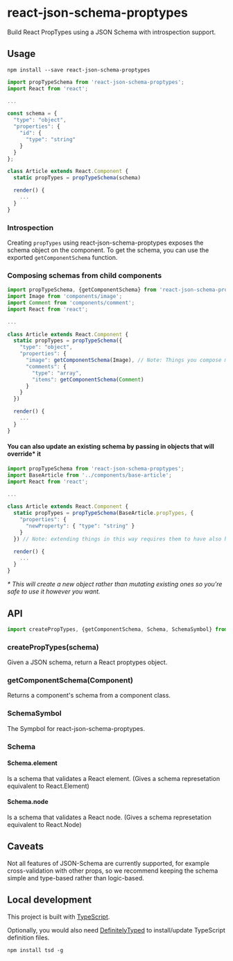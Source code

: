 # react-json-schema-proptypes

Build React PropTypes using a JSON Schema with introspection support.

## Usage

`npm install --save react-json-schema-proptypes`

```js
import propTypeSchema from 'react-json-schema-proptypes';
import React from 'react';

...

const schema = {
  "type": "object",
  "properties": {
    "id": {
      "type": "string"
    }
  }
};

class Article extends React.Component {
  static propTypes = propTypeSchema(schema)

  render() {
    ...
  }
}

```

### Introspection

Creating `propTypes` using react-json-schema-proptypes exposes the schema object on the component.
To get the schema, you can use the exported `getComponentSchema` function.

### Composing schemas from child components

```js
import propTypeSchema, {getComponentSchema} from 'react-json-schema-proptypes';
import Image from 'components/image';
import Comment from 'components/comment';
import React from 'react';

...

class Article extends React.Component {
  static propTypes = propTypeSchema({
    "type": "object",
    "properties": {
      "image": getComponentSchema(Image), // Note: Things you compose must have been curated with react-json-schema-proptypes
      "comments": {
        "type": "array",
        "items": getComponentSchema(Comment)
      }
    }
  })

  render() {
    ...
  }
}

```

#### You can also update an existing schema by passing in objects that will override* it

```js
import propTypeSchema from 'react-json-schema-proptypes';
import BaseArticle from '../components/base-article';
import React from 'react';

...

class Article extends React.Component {
  static propTypes = propTypeSchema(BaseArticle.propTypes, {
    "properties": {
      "newProperty": { "type": "string" }
    }
  }) // Note: extending things in this way requires them to have also have been curated with react-json-schema-proptypes

  render() {
    ...
  }
}

```

_* This will create a new object rather than mutating existing ones so you're safe to use it however you want._

## API

``` js
import createPropTypes, {getComponentSchema, Schema, SchemaSymbol} from 'react-json-schema-proptypes';

```

### createPropTypes(schema)

Given a JSON schema, return a React proptypes object.  

### getComponentSchema(Component)

Returns a component's schema from a component class. 

### SchemaSymbol

The Sympbol for react-json-schema-proptypes.

### Schema

#### Schema.element 
Is a schema that validates a React element.  (Gives a schema represetation equivalent to React.Element)

#### Schema.node
Is a schema that validates a React node.  (Gives a schema represetation equivalent to React.Node)


## Caveats

Not all features of JSON-Schema are currently supported, for example cross-validation with other props, so we recommend keeping the schema simple and type-based rather than logic-based.

## Local development

This project is built with [TypeScript](https://github.com/Microsoft/TypeScript).


Optionally, you would also need [DefinitelyTyped](http://definitelytyped.org/) to install/update TypeScript definition files.

```
npm install tsd -g
```
